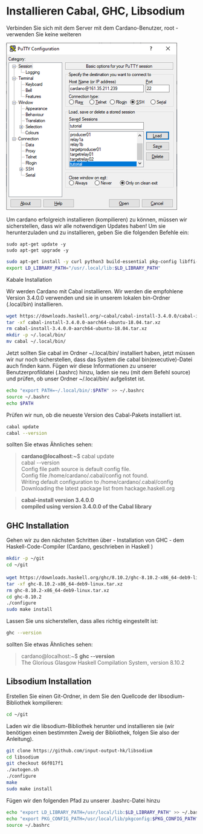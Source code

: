 # Installieren Cabal, GHC, Libsodium

Verbinden Sie sich mit dem Server mit dem Cardano-Benutzer, root - verwenden Sie keine weiteren

![](.gitbook/assets/image%20%2819%29.png)

Um cardano erfolgreich installieren \(kompilieren\) zu können, müssen wir sicherstellen, dass wir alle notwendigen Updates haben! Um sie herunterzuladen und zu installieren, geben Sie die folgenden Befehle ein:

```
sudo apt-get update -y
sudo apt-get upgrade -y
```

```bash
sudo apt-get install -y curl python3 build-essential pkg-config libffi-dev libgmp-dev libssl-dev libtinfo-dev systemd libsystemd-dev libsodium-dev zlib1g-dev yarn make g++ jq libncursesw5 libtool autoconf git tmux htop nload
export LD_LIBRARY_PATH="/usr/.local/lib:$LD_LIBRARY_PATH"
```

Kabale Installation

 Wir werden Cardano mit Cabal installieren. Wir werden die empfohlene Version 3.4.0.0 verwenden und sie in unserem lokalen bin-Ordner \(.local/bin\) installieren.

```bash
wget https://downloads.haskell.org/~cabal/cabal-install-3.4.0.0/cabal-install-3.4.0.0-aarch64-ubuntu-18.04.tar.xz
tar -xf cabal-install-3.4.0.0-aarch64-ubuntu-18.04.tar.xz
rm cabal-install-3.4.0.0-aarch64-ubuntu-18.04.tar.xz 
mkdir -p ~/.local/bin/
mv cabal ~/.local/bin/
```

Jetzt sollten Sie cabal im Ordner ~/.local/bin/ installiert haben, jetzt müssen wir nur noch sicherstellen, dass das System die cabal bin\(executive\)-Datei auch finden kann. Fügen wir diese Informationen zu unserer Benutzerprofildatei \(.bashrc\) hinzu, laden sie neu \(mit dem Befehl source\) und prüfen, ob unser Ordner ~/.local/bin/ aufgelistet ist.

```bash
echo "export PATH=~/.local/bin/:$PATH" >> ~/.bashrc 
source ~/.bashrc 
echo $PATH
```

Prüfen wir nun, ob die neueste Version des Cabal-Pakets installiert ist.

```bash
cabal update
cabal --version
```

sollten Sie etwas Ähnliches sehen:

> **cardano@localhost**:**~**$  cabal update  
> cabal --version  
> Config file path source is default config file.  
> Config file /home/cardano/.cabal/config not found.  
> Writing default configuration to /home/cardano/.cabal/config  
> Downloading the latest package list from hackage.haskell.org

> **cabal-install version 3.4.0.0  
> compiled using version 3.4.0.0 of the Cabal library**

## GHC Installation

Gehen wir zu den nächsten Schritten über - Installation von GHC - dem Haskell-Code-Compiler \(Cardano, geschrieben in Haskell \)

```bash
mkdir -p ~/git
cd ~/git

wget https://downloads.haskell.org/ghc/8.10.2/ghc-8.10.2-x86_64-deb9-linux.tar.xz
tar -xf ghc-8.10.2-x86_64-deb9-linux.tar.xz
rm ghc-8.10.2-x86_64-deb9-linux.tar.xz
cd ghc-8.10.2
./configure
sudo make install
```

Lassen Sie uns sicherstellen, dass alles richtig eingestellt ist:

```bash
ghc --version
```

sollten Sie etwas Ähnliches sehen:

> cardano@localhost:~$ **ghc --version**  
> The Glorious Glasgow Haskell Compilation System, version 8.10.2

## Libsodium Installation

Erstellen Sie einen Git-Ordner, in dem Sie den Quellcode der libsodium-Bibliothek kompilieren:

```bash
cd ~/git
```

Laden wir die libsodium-Bibliothek herunter und installieren sie \(wir benötigen einen bestimmten Zweig der Bibliothek, folgen Sie also der Anleitung\).

```bash
git clone https://github.com/input-output-hk/libsodium
cd libsodium
git checkout 66f017f1
./autogen.sh
./configure
make
sudo make install
```

Fügen wir den folgenden Pfad zu unserer .bashrc-Datei hinzu

```bash
echo "export LD_LIBRARY_PATH=/usr/local/lib:$LD_LIBRARY_PATH" >> ~/.bashrc
echo "export PKG_CONFIG_PATH=/usr/local/lib/pkgconfig:$PKG_CONFIG_PATH"     >> ~/.bashrc
source ~/.bashrc
```

